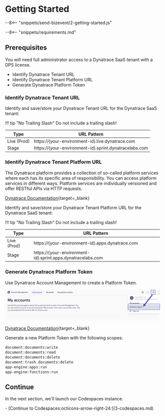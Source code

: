# Getting Started
--8<-- "snippets/send-bizevent/2-getting-started.js"

--8<-- "snippets/requirements.md"

## Prerequisites

You will need full administrator access to a Dynatrace SaaS tenant with a DPS license.

* Identify Dynatrace Tenant URL
* Identify Dynatrace Tenant Platform URL
* Generate Dynatrace Platform Token

### Identify Dynatrace Tenant URL

Identify and save/store your Dynatrace Tenant URL for the Dynatrace SaaS tenant:

!!! tip "No Trailing Slash"
    Do not include a trailing slash!

| Type        | URL Pattern                                                               |
|-------------|---------------------------------------------------------------------------|
| Live (Prod) | https://{your-environment-id}.live.dynatrace.com                          |
| Stage       | https://{your-environment-id}.sprint.dynatracelabs.com                    |

### Identify Dynatrace Tenant Platform URL

The Dynatrace platform provides a collection of so-called platform services where each has its specific area of responsibility. You can access platform services in different ways. Platform services are individually versioned and offer RESTful APIs via HTTP requests.

[Dynatrace Documentation](https://developer.dynatrace.com/plan/platform-services/about-platform-services/){target=_blank}

Identify and save/store your Dynatrace Tenant Platform URL for the Dynatrace SaaS tenant:

!!! tip "No Trailing Slash"
    Do not include a trailing slash!

| Type        | URL Pattern                                                               |
|-------------|---------------------------------------------------------------------------|
| Live (Prod) | https://{your-environment-id}.apps.dynatrace.com                          |
| Stage       | https://{your-environment-id}.sprint.apps.dynatracelabs.com               |

### Generate Dynatrace Platform Token

Use Dynatrace Account Management to create a Platform Token.

![Account Management](./img/prereq-dt_account_management_platform_tokens.png)

[Dynatrace Documentation](https://docs.dynatrace.com/docs/manage/identity-access-management/access-tokens-and-oauth-clients/platform-tokens){target=_blank}

Generate a new Platform Token with the following scopes:

```
document:documents:write
document:documents:read
document:documents:delete
document:trash.documents:delete
app-engine:apps:run
app-engine:functions:run
```

## Continue

In the next section, we'll launch our Codespaces instance.

<div class="grid cards" markdown>
- [Continue to Codespaces:octicons-arrow-right-24:](3-codespaces.md)
</div>